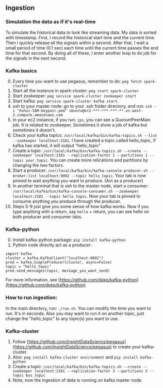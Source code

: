 ## Ingestion
### Simulation the data as if it's real-time
To simulate the historical data to look like streaming data. My data is sorted with timestamp. First, I record the historical start time and the current time. Then I quickly release all the signals within a second. After that, I wait a small period of time (0.1 sec) each time until the current time passes the end time for that second. By doing all of these, I enter another loop to do job for the signals in the next second.

### Kafka basics
0. Every time you want to use pegasus, remember to do: `peg fetch spark-cluster`
1. Start all the instance in spark-cluster: `peg start spark-cluster`
2. Start zookeeper: `peg service spark-cluster zookeeper start`
3. Start kafka: `peg service spark-cluster kafka start`. 
4. ssh to your master node: go to your .ssh folder directory, and run: `ssh -i "Xuhui-IAM-keypair.pem" ubuntu@ec2-***-***-***-**.us-west-2.compute.amazonaws.com`
5. In your ec2 instance, if you run: `jps`, you can see a QuorumPeerMain job. It is related to zookeeper. Sometimes it show a job of kafka but sometimes it doesn't. 
6. Check your kafka topics: `/usr/local/kafka/bin/kafka-topics.sh --list --zookeeper localhost:2181`. I have created a topic called hello_topic, if kafka has started, it will output "hello_topic"
7. Create a topic: `/usr/local/kafka/bin/kafka-topics.sh --create --zookeeper localhost:2181 --replication-factor 1 --partitions 1 --topic your_topic`. You can create more relications and partitions by changing the two factors.
8. Start a producer: `/usr/local/kafka/bin/kafka-console-producer.sh --broker-list localhost:9092 --topic hello_topic`. Your tab is now pinned to wait anything you want to produce. (Act as a producer)
9. In another terminal that is ssh to the master node, start a consumer: `/usr/local/kafka/bin/kafka-console-consumer.sh --zookeeper localhost:2181 --topic hello_topic`. Now your tab is pinned to consume anything you produce through the producer.
10. Steps 5-9 just give you some sense of how kafka works. Now if you type anything with a return, say `hello` + return, you can see hello on both producer and consumer tabs.

### Kafka-python
0. Install kafka-python package: `pip install kafka-python`
1. Python code directly act as a producer: 
```
import kafka
cluster = kafka.KafkaClient("localhost:9092")
prod = kafka.SimpleProducer(cluster, async=False)
topic = "hello_topic"
prod.send_messages(topic, message_you_want_send)
```
For more information, see [https://github.com/dpkp/kafka-python](https://github.com/dpkp/kafka-python)

### How to run ingestion:
In the main directory, run: `./run.sh`. You can modify the time you want to run. It's in seconds. Also you may want to run it on another topic, just change the "hello_topic" to any topic(s) you want to use. 



### Kafka-cluster
1. Follow [https://github.com/InsightDataScience/pegasus](https://github.com/InsightDataScience/pegasus) to create your kafka-cluster.
2. Also: `peg install kafka-cluster environment` and `pip install kafka-python`
3. Create a topic: `/usr/local/kafka/bin/kafka-topics.sh --create --zookeeper localhost:2181 --replication-factor 3 --partitions 3 --topic bus_topic`
4. Note, now the ingestion of data is running on kafka master node.


